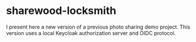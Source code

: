# sharewood-locksmith
I present here a new version of a previous photo sharing demo project. This version uses a local Keycloak authorization server and OIDC protocol.
